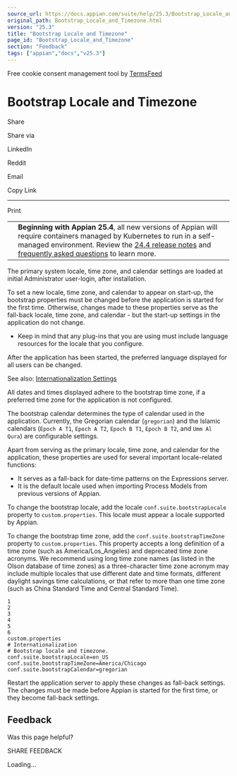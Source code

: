 ```yaml
---
source_url: https://docs.appian.com/suite/help/25.3/Bootstrap_Locale_and_Timezone.html
original_path: Bootstrap_Locale_and_Timezone.html
version: "25.3"
title: "Bootstrap Locale and Timezone"
page_id: "Bootstrap_Locale_and_Timezone"
section: "Feedback"
tags: ["appian","docs","v25.3"]
---
```



Free cookie consent management tool by [TermsFeed](https://www.termsfeed.com/)

# Bootstrap Locale and Timezone

Share

Share via

LinkedIn

Reddit

Email

Copy Link

* * *

Print

<table><tbody><tr><td><i class="fa fa-bullhorn" aria-hidden="true"></i></td><td><b>Beginning with Appian 25.4</b>, all new versions of Appian will require containers managed by Kubernetes to run in a self-managed environment. Review the <a href="https://docs.appian.com/suite/help/24.4/Appian_Release_Notes.html#preparing-for-containerized-self-managed-appian-in-2025">24.4 release notes</a> and <a href="aok-faq.html">frequently asked questions</a> to learn more.</td></tr></tbody></table>

The primary system locale, time zone, and calendar settings are loaded at initial Administrator user-login, after installation.

To set a new locale, time zone, and calendar to appear on start-up, the bootstrap properties must be changed before the application is started for the first time. Otherwise, changes made to these properties serve as the fall-back locale, time zone, and calendar - but the start-up settings in the application do not change.

-   Keep in mind that any plug-ins that you are using must include language resources for the locale that you configure.

After the application has been started, the preferred language displayed for all users can be changed.

See also: [Internationalization Settings](Internationalization_Settings.html)

All dates and times displayed adhere to the bootstrap time zone, if a preferred time zone for the application is not configured.

The bootstrap calendar determines the type of calendar used in the application. Currently, the Gregorian calendar (`gregorian`) and the Islamic calendars (`Epoch A T1`, `Epoch A T2`, `Epoch B T1`, `Epoch B T2`, and `Umm Al Qura`) are configurable settings.

Apart from serving as the primary locale, time zone, and calendar for the application, these properties are used for several important locale-related functions:

-   It serves as a fall-back for date-time patterns on the Expressions server.
-   It is the default locale used when importing Process Models from previous versions of Appian.

To change the bootstrap locale, add the locale `conf.suite.bootstrapLocale` property to `custom.properties`. This locale must appear a locale supported by Appian.

To change the bootstrap time zone, add the `conf.suite.bootstrapTimeZone` property to `custom.properties`. This property accepts a long definition of a time zone (such as America/Los\_Angeles) and deprecated time zone acronyms. We recommend using long time zone names (as listed in the Olson database of time zones) as a three-character time zone acronym may include multiple locales that use different date and time formats, different daylight savings time calculations, or that refer to more than one time zone (such as China Standard Time and Central Standard Time).

```
1
2
3
4
5
6
custom.properties
# Internationalization
# Bootstrap locale and timezone.
conf.suite.bootstrapLocale=en_US
conf.suite.bootstrapTimeZone=America/Chicago
conf.suite.bootstrapCalendar=gregorian
```

Restart the application server to apply these changes as fall-back settings. The changes must be made before Appian is started for the first time, or they become fall-back settings.

## Feedback

Was this page helpful?

SHARE FEEDBACK

Loading...